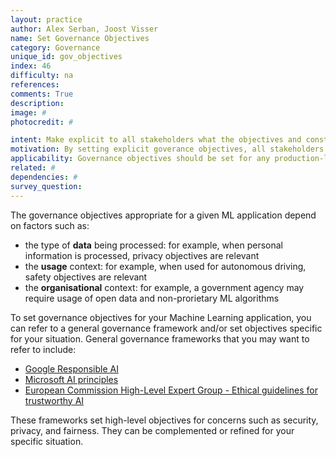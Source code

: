 ```yaml
---
layout: practice
author: Alex Serban, Joost Visser
name: Set Governance Objectives
category: Governance
unique_id: gov_objectives
index: 46
difficulty: na
references:
comments: True
description:
image: #
photocredit: #

intent: Make explicit to all stakeholders what the objectives and constraints of your ML application are #
motivation: By setting explicit goverance objectives, all stakeholders can align on the constraints and goals that the team and their product can be held accountable for. #
applicability: Governance objectives should be set for any production-level ML application.
related: #
dependencies: #
survey_question:
---
```


The governance objectives appropriate for a given ML application depend on factors such as:
- the type of **data** being processed: for example, when personal information is processed, privacy objectives are relevant
- the **usage** context: for example, when used for autonomous driving, safety objectives are relevant
- the **organisational** context: for example, a government agency may require usage of open data and non-prorietary ML algorithms

To set governance objectives for your Machine Learning application, you can refer to a general governance framework and/or set objectives specific for your situation. General governance frameworks that you may want to refer to include:
- <a href="https://ai.google/responsibilities/responsible-ai-practices">Google Responsible AI</a>
- <a href="https://www.microsoft.com/en-us/ai/responsible-ai">Microsoft AI principles</a>
- <a href="https://ec.europa.eu/digital-single-market/en/news/ethics-guidelines-trustworthy-ai">European Commission High-Level Expert Group - Ethical guidelines for trustworthy AI</a>

These frameworks set high-level objectives for concerns such as security, privacy, and fairness. They can be complemented or refined for your specific situation.


